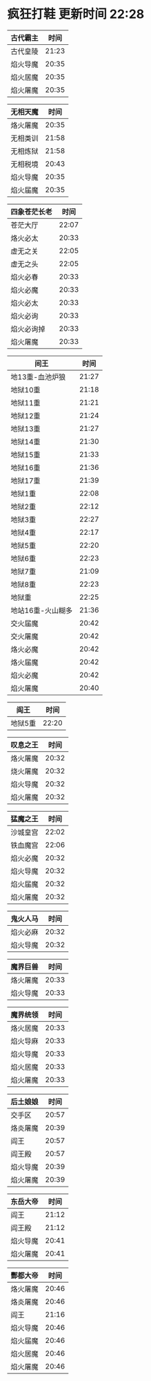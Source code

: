 # 疯狂打鞋 更新时间 22:28

| 古代霸主   | 时间    |
|--------|-------|
| 古代皇陵 | 21:23 |
| 焰火导魔 | 20:35 |
| 焰火居魔 | 20:35 |
| 焰火屠魔 | 20:35 |

| 无相天魔   | 时间    |
|--------|-------|
| 烙火屠魔 | 20:35 |
| 无相类训 | 21:58 |
| 无相炼狱 | 21:58 |
| 无相税境 | 20:43 |
| 焰火导魔 | 20:35 |
| 焰火届魔 | 20:35 |

| 四象苍茫长老   | 时间    |
|--------|-------|
| 苍茫大厅 | 22:07 |
| 烙火必太 | 20:33 |
| 虚无之关 | 22:05 |
| 虚无之头 | 22:05 |
| 焰火必春 | 20:33 |
| 焰火必魔 | 20:33 |
| 焰火必太 | 20:33 |
| 焰火必询 | 20:33 |
| 焰火必询掉 | 20:33 |
| 焰火屠魔 | 20:33 |

| 间王   | 时间    |
|--------|-------|
| 地13重-血池炉狼 | 21:27 |
| 地狱10重 | 21:18 |
| 地狱11重 | 21:21 |
| 地狱12重 | 21:24 |
| 地狱13重 | 21:27 |
| 地狱14重 | 21:30 |
| 地狱15重 | 21:33 |
| 地狱16重 | 21:36 |
| 地狱17重 | 21:39 |
| 地狱1重 | 22:08 |
| 地狱2重 | 22:12 |
| 地狱3重 | 22:27 |
| 地狱4重 | 22:17 |
| 地狱5重 | 22:20 |
| 地狱6重 | 22:23 |
| 地狱7重 | 21:09 |
| 地狱8重 | 22:23 |
| 地狱重 | 22:25 |
| 地站16重-火山糊多 | 21:36 |
| 交火届魔 | 20:42 |
| 交火屠魔 | 20:42 |
| 烙火必魔 | 20:42 |
| 烙火届魔 | 20:42 |
| 焰火必魔 | 20:42 |
| 焰火屠魔 | 20:40 |

| 阎王   | 时间    |
|--------|-------|
| 地狱5重 | 22:20 |

| 叹息之王   | 时间    |
|--------|-------|
| 烙火屠魔 | 20:32 |
| 烧火屠魔 | 20:32 |
| 焰火导魔 | 20:32 |
| 焰火屠魔 | 20:32 |

| 猛魔之王   | 时间    |
|--------|-------|
| 沙城皇宫 | 22:02 |
| 铁血魔宫 | 22:06 |
| 焰火必魔 | 20:32 |
| 焰火导魔 | 20:32 |
| 焰火届魔 | 20:32 |
| 焰火屠魔 | 20:32 |

| 鬼火人马   | 时间    |
|--------|-------|
| 焰火必麻 | 20:32 |
| 焰火导魔 | 20:32 |

| 魔界巨兽   | 时间    |
|--------|-------|
| 烙火屠魔 | 20:33 |
| 焰火导魔 | 20:33 |

| 魔界统领   | 时间    |
|--------|-------|
| 烙火居魔 | 20:33 |
| 焰火导麻 | 20:33 |
| 焰火导魔 | 20:33 |
| 焰火居魔 | 20:33 |
| 焰火屠魔 | 20:33 |

| 后土娘娘   | 时间    |
|--------|-------|
| 交手区 | 20:57 |
| 烙炎屠魔 | 20:39 |
| 阎王 | 20:57 |
| 阎王殿 | 20:57 |
| 焰火导魔 | 20:39 |
| 焰火屠魔 | 20:39 |

| 东岳大帝   | 时间    |
|--------|-------|
| 阎王 | 21:12 |
| 阎王殿 | 21:12 |
| 焰火导魔 | 20:41 |
| 焰火屠魔 | 20:41 |

| 酆都大帝   | 时间    |
|--------|-------|
| 烙火屠魔 | 20:46 |
| 烙炎屠魔 | 20:46 |
| 阎王 | 21:16 |
| 焰火导魔 | 20:46 |
| 焰火届魔 | 20:46 |
| 焰火居魔 | 20:46 |
| 焰火屠魔 | 20:46 |